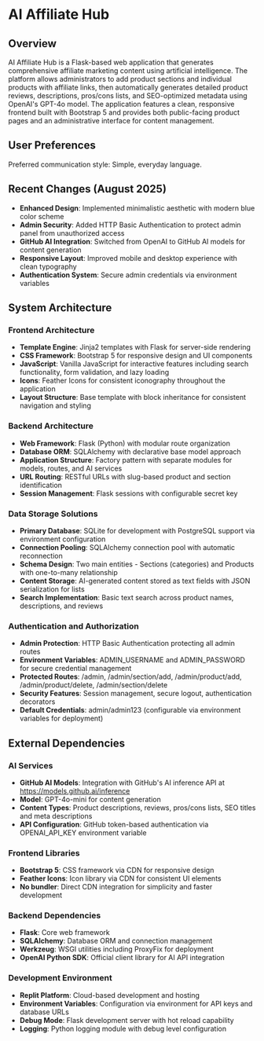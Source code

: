 # AI Affiliate Hub

## Overview

AI Affiliate Hub is a Flask-based web application that generates comprehensive affiliate marketing content using artificial intelligence. The platform allows administrators to add product sections and individual products with affiliate links, then automatically generates detailed product reviews, descriptions, pros/cons lists, and SEO-optimized metadata using OpenAI's GPT-4o model. The application features a clean, responsive frontend built with Bootstrap 5 and provides both public-facing product pages and an administrative interface for content management.

## User Preferences

Preferred communication style: Simple, everyday language.

## Recent Changes (August 2025)

- **Enhanced Design**: Implemented minimalistic aesthetic with modern blue color scheme
- **Admin Security**: Added HTTP Basic Authentication to protect admin panel from unauthorized access
- **GitHub AI Integration**: Switched from OpenAI to GitHub AI models for content generation
- **Responsive Layout**: Improved mobile and desktop experience with clean typography
- **Authentication System**: Secure admin credentials via environment variables

## System Architecture

### Frontend Architecture
- **Template Engine**: Jinja2 templates with Flask for server-side rendering
- **CSS Framework**: Bootstrap 5 for responsive design and UI components
- **JavaScript**: Vanilla JavaScript for interactive features including search functionality, form validation, and lazy loading
- **Icons**: Feather Icons for consistent iconography throughout the application
- **Layout Structure**: Base template with block inheritance for consistent navigation and styling

### Backend Architecture
- **Web Framework**: Flask (Python) with modular route organization
- **Database ORM**: SQLAlchemy with declarative base model approach
- **Application Structure**: Factory pattern with separate modules for models, routes, and AI services
- **URL Routing**: RESTful URLs with slug-based product and section identification
- **Session Management**: Flask sessions with configurable secret key

### Data Storage Solutions
- **Primary Database**: SQLite for development with PostgreSQL support via environment configuration
- **Connection Pooling**: SQLAlchemy connection pool with automatic reconnection
- **Schema Design**: Two main entities - Sections (categories) and Products with one-to-many relationship
- **Content Storage**: AI-generated content stored as text fields with JSON serialization for lists
- **Search Implementation**: Basic text search across product names, descriptions, and reviews

### Authentication and Authorization
- **Admin Protection**: HTTP Basic Authentication protecting all admin routes
- **Environment Variables**: ADMIN_USERNAME and ADMIN_PASSWORD for secure credential management
- **Protected Routes**: /admin, /admin/section/add, /admin/product/add, /admin/product/delete, /admin/section/delete
- **Security Features**: Session management, secure logout, authentication decorators
- **Default Credentials**: admin/admin123 (configurable via environment variables for deployment)

## External Dependencies

### AI Services
- **GitHub AI Models**: Integration with GitHub's AI inference API at https://models.github.ai/inference
- **Model**: GPT-4o-mini for content generation
- **Content Types**: Product descriptions, reviews, pros/cons lists, SEO titles and meta descriptions
- **API Configuration**: GitHub token-based authentication via OPENAI_API_KEY environment variable

### Frontend Libraries
- **Bootstrap 5**: CSS framework via CDN for responsive design
- **Feather Icons**: Icon library via CDN for consistent UI elements
- **No bundler**: Direct CDN integration for simplicity and faster development

### Backend Dependencies
- **Flask**: Core web framework
- **SQLAlchemy**: Database ORM and connection management
- **Werkzeug**: WSGI utilities including ProxyFix for deployment
- **OpenAI Python SDK**: Official client library for AI API integration

### Development Environment
- **Replit Platform**: Cloud-based development and hosting
- **Environment Variables**: Configuration via environment for API keys and database URLs
- **Debug Mode**: Flask development server with hot reload capability
- **Logging**: Python logging module with debug level configuration